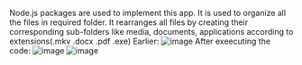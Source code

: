 Node.js packages are used to implement this app. It is used to organize all the files in required folder. It rearranges all files by creating their corresponding sub-folders like media, documents, applications according to extensions(.mkv .docx .pdf .exe)
Earlier:
![image](https://user-images.githubusercontent.com/50367790/192187054-992cb3d1-3de5-4eb1-a9d0-e4eb877cadae.png)
After exeecuting the code:
![image](https://user-images.githubusercontent.com/50367790/192187247-ce666590-285a-4b00-86b7-6c0038f03c41.png)
![image](https://user-images.githubusercontent.com/50367790/192187285-74beac31-3476-40f4-96e6-3104c6f534b1.png)
